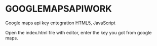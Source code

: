 # GOOGLEMAPSAPIWORK
Google maps api key entegration HTML5, JavaScript

Open the index.html file with editor, enter the key you got from google maps.
